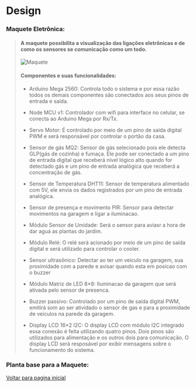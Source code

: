  # Design


### Maquete Eletrônica:

> #### A maquete possibilita a visualização das ligações eletrônicas e de como os sensores se comunicação como um todo.
> 
>  ![Maquete](https://user-images.githubusercontent.com/12564754/143169612-df9655b0-2026-444f-a5dc-c30d06d1c035.png)
> 
> #### Componentes e suas funcionalidades:
> 
> - Arduino Mega 2560: Controla todo o sistema e por essa razão todos os demais componentes são conectados aos seus pinos de entrada e saída.
> 
> - Node MCU v1: Controlador com wifi para interface no celular, se conecta ao Arduino Mega por Rx/Tx.
> 
> - Servo Motor: É controlado por meio de um pino de saída digital PWM e será responsável por controlar o portão da casa.
> 
> - Sensor de gás MQ2: Sensor de gás selecionado pois ele detecta GLP(gás de cozinha) e fumaça. Ele pode ser conectado a um pino de entrada digital que receberá nível lógico alto quando for detectado gás e um pino de entrada analógica que receberá a concentração de gás.
> 
> - Sensor de Temperatura DHT11: Sensor de temperatura alimentado com 5V, ele envia os dados registrados por um pino de entrada analógica.
> 
> - Sensor de presença e movimento PIR: Sensor para detectar movimentos na garagem e ligar a iluminacao.
> 
> - Módulo Sensor de Umidade: Será o sensor para aviasr a hora de dar aguá as plantas do jardim.
> 
> - Módulo Relé: O relé será acionado por meio de um pino de saída digital e será utilizado para controlar o cooler.
> 
> - Sensor ultrasônico: Detectar ao ter um veiculo na garagem, sua proximidade com a parede e avisar quando esta em posicao com o buzzer
> 
> - Módulo Matriz de LED 8×8: Iluminacao da garagem que será ativada pelo sensor de presenca.
> 
> - Buzzer passivo: Controlado por um pino de saída digital PWM, emitirá som ao ser atividado o sensor de gas e para a proximidade de veiculos na parede da garagem.
> 
> - Display LCD 16×2 I2C: O display LCD com módulo I2C integrado essa conexão é feita utilizando quatro pinos. Dois pinos são utilizados para alimentação e os outros dois para comunicação. O display LCD será resposável por exibir mensagens sobre o funcionamento do sistema.

### Planta base para a Maquete:


 [Voltar para pagina inicial](/README.md)
